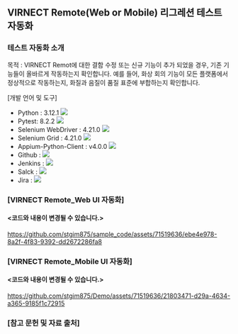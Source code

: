 ## VIRNECT Remote(Web or Mobile) 리그레션 테스트 자동화

### 테스트 자동화 소개 
목적 : VIRNECT Remot에 대한 결함 수정 또는 신규 기능이 추가 되었을 경우, 기존 기능들이 올바르게 작동하는지 확인합니다. 예를 들어, 화상 회의 기능이 모든 플랫폼에서 정상적으로 작동하는지, 화질과 음질이 품질 표준에 부합하는지 확인합니다.

[개발 언어 및 도구]
- Python : 3.12.1  <img src="https://img.shields.io/badge/Python-3776AB?style=flat-square&logo=Python&logoColor=white"/>
- Pytest: 8.2.2 <img src="https://img.shields.io/badge/Pytest-0A9EDC?style=for-the-badge&logo=Pytest&logoColor=white">
- Selenium WebDriver  : 4.21.0  <img src="https://img.shields.io/badge/Selenium-43B02A?style=flat-square&logo=Selenium&logoColor=white"/>
- Selenium Grid : 4.21.0 <img src="https://img.shields.io/badge/Selenium-43B02A?style=flat-square&logo=Selenium&logoColor=white"/>
- Appium-Python-Client : v4.0.0 <img src="https://img.shields.io/badge/Appium-EE376D?style=for-the-badge&logo=Appium&logoColor=white">
- Github : <img src="https://img.shields.io/badge/GitHub-181717?style=for-the-badge&logo=GitHub&logoColor=white">
- Jenkins : <img src="https://img.shields.io/badge/Jenkins-D24939?style=for-the-badge&logo=Jenkins&logoColor=white">
- Salck : <img src="https://img.shields.io/badge/Slack-4A154B?style=flat-square&logo=Slack&logoColor=white"/>
- Jira : <img src="https://img.shields.io/badge/Jira-0052CC?style=flat-square&logo=Jira&logoColor=white"/>

### [VIRNECT Remote_Web UI 자동화]
#### <코드와 내용이 변경될 수 있습니다.>

https://github.com/stgim875/sample_code/assets/71519636/ebe4e978-8a2f-4f83-9392-dd2672286fa8

### [VIRNECT Remote_Mobile UI 자동화]
#### <코드와 내용이 변경될 수 있습니다.>

https://github.com/stgim875/Demo/assets/71519636/21803471-d29a-4634-a365-9185f1c72915

### [참고 문헌 및 자료 출처]
